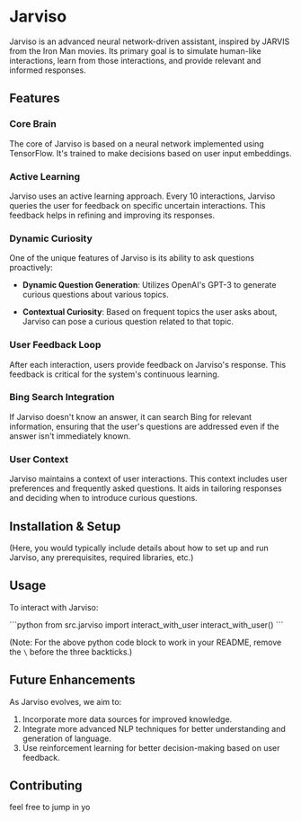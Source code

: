 # Jarviso

Jarviso is an advanced neural network-driven assistant, inspired by JARVIS from the Iron Man movies. Its primary goal is to simulate human-like interactions, learn from those interactions, and provide relevant and informed responses.

## Features

### Core Brain

The core of Jarviso is based on a neural network implemented using TensorFlow. It's trained to make decisions based on user input embeddings.

### Active Learning

Jarviso uses an active learning approach. Every 10 interactions, Jarviso queries the user for feedback on specific uncertain interactions. This feedback helps in refining and improving its responses.

### Dynamic Curiosity

One of the unique features of Jarviso is its ability to ask questions proactively:

- **Dynamic Question Generation**: Utilizes OpenAI's GPT-3 to generate curious questions about various topics.
  
- **Contextual Curiosity**: Based on frequent topics the user asks about, Jarviso can pose a curious question related to that topic.

### User Feedback Loop

After each interaction, users provide feedback on Jarviso's response. This feedback is critical for the system's continuous learning.

### Bing Search Integration

If Jarviso doesn't know an answer, it can search Bing for relevant information, ensuring that the user's questions are addressed even if the answer isn't immediately known.

### User Context

Jarviso maintains a context of user interactions. This context includes user preferences and frequently asked questions. It aids in tailoring responses and deciding when to introduce curious questions.

## Installation & Setup

(Here, you would typically include details about how to set up and run Jarviso, any prerequisites, required libraries, etc.)

## Usage

To interact with Jarviso:

\```python
from src.jarviso import interact_with_user
interact_with_user()
\```

(Note: For the above python code block to work in your README, remove the `\` before the three backticks.)

## Future Enhancements

As Jarviso evolves, we aim to:

1. Incorporate more data sources for improved knowledge.
2. Integrate more advanced NLP techniques for better understanding and generation of language.
3. Use reinforcement learning for better decision-making based on user feedback.

## Contributing

feel free to jump in yo
